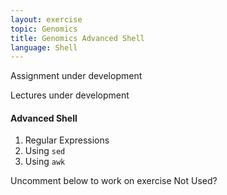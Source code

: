 ```yaml
---
layout: exercise
topic: Genomics
title: Genomics Advanced Shell
language: Shell
---
```


Assignment under development

Lectures under development

#### Advanced Shell

1. Regular Expressions
2. Using `sed`
3. Using `awk`

Uncomment below to work on exercise
Not Used?

<!--

The solutions have the same name as this file except with .txt suffix, and 
numbers 1. 2. etc. to match the exercise numbers
Genomics-advanced-shell-Shell-1
Genomics-advanced-shell-Shell-2   etc.

-->
